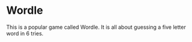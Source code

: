 # Wordle
This is a popular game called Wordle. It is all about guessing a five letter word in 6 tries.
